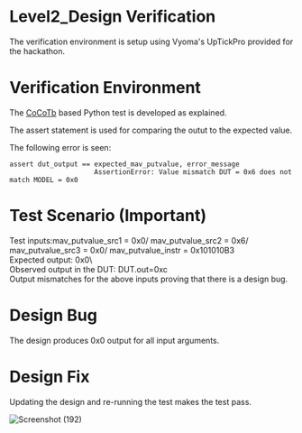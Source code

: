 # Level2_Design Verification
The verification environment is setup using Vyoma's UpTickPro provided for the hackathon.

# Verification Environment
The [CoCoTb](https://www.cocotb.org/) based Python test is developed as explained.


The assert statement is used for comparing the outut to the expected value.

The following error is seen:
```
assert dut_output == expected_mav_putvalue, error_message
                     AssertionError: Value mismatch DUT = 0x6 does not match MODEL = 0x0
```

# Test Scenario **(Important)**
Test inputs:mav_putvalue_src1 = 0x0/
    mav_putvalue_src2 = 0x6/
    mav_putvalue_src3 = 0x0/
    mav_putvalue_instr = 0x101010B3\
Expected output: 0x0\                 
Observed output in the DUT: DUT.out=0xc
\
Output mismatches for the above inputs proving that there is a design bug.

# Design Bug
The design produces 0x0 output for all input arguments.

# Design Fix

Updating the design and re-running the test makes the test pass.

![Screenshot (192)](https://user-images.githubusercontent.com/109639328/182215412-e73e9d2e-6c4b-4757-a545-1cd621824dab.png)

